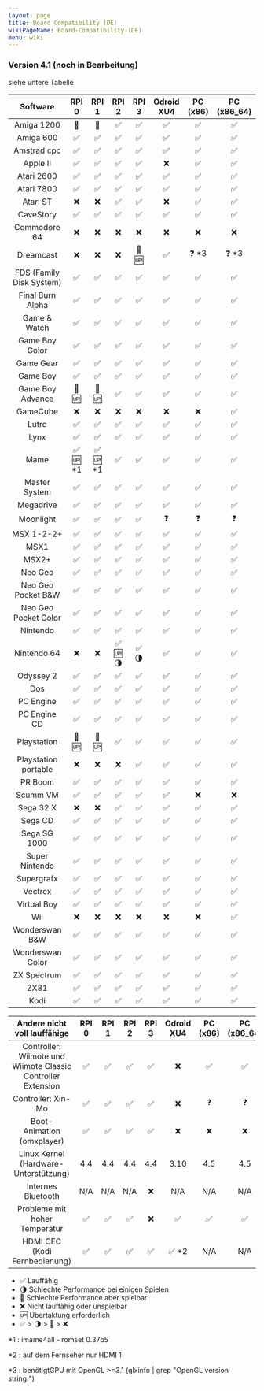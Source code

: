 ```yaml
---
layout: page
title: Board Compatibility (DE)
wikiPageName: Board-Compatibility-(DE)
menu: wiki
---
```


### Version 4.1 (noch in Bearbeitung)

siehe untere Tabelle

| Software | RPI 0 | RPI 1 | RPI 2 | RPI 3 | Odroid XU4 | PC (x86) | PC (x86_64) |
| :--------------: | :--------------: | :--------------: | :--------------: | :--------------: | :--------------: | :--------------: | :--------------: |
| Amiga 1200 | :snail: | :snail: | :white_check_mark: | :white_check_mark: | :white_check_mark: | :white_check_mark: | :white_check_mark: |
| Amiga 600 | :white_check_mark: | :white_check_mark: | :white_check_mark: | :white_check_mark: | :white_check_mark: | :white_check_mark: | :white_check_mark: |
| Amstrad cpc | :white_check_mark: | :white_check_mark: | :white_check_mark: | :white_check_mark: | :white_check_mark: | :white_check_mark: | :white_check_mark: |
| Apple II | :white_check_mark: | :white_check_mark: | :white_check_mark: | :white_check_mark: | :x: | :white_check_mark: | :white_check_mark: |
| Atari 2600 | :white_check_mark: | :white_check_mark: | :white_check_mark: | :white_check_mark: | :white_check_mark: | :white_check_mark: | :white_check_mark: |
| Atari 7800 | :white_check_mark: | :white_check_mark: | :white_check_mark: | :white_check_mark: | :white_check_mark: | :white_check_mark: | :white_check_mark: |
| Atari ST | :x: | :x: | :white_check_mark: | :white_check_mark: | :x: | :white_check_mark: | :white_check_mark: |
| CaveStory | :white_check_mark: | :white_check_mark: | :white_check_mark: | :white_check_mark: | :white_check_mark: | :white_check_mark: | :white_check_mark: |
| Commodore 64 | :x: | :x: | :x: | :x: | :x: | :x: | :x: |
| Dreamcast | :x: | :x: | :x: | :snail: :up: | :white_check_mark: | :question: *3 | :question: *3 |
| FDS (Family Disk System) | :white_check_mark: | :white_check_mark: | :white_check_mark: | :white_check_mark: | :white_check_mark: | :white_check_mark: | :white_check_mark: |
| Final Burn Alpha | :white_check_mark: | :white_check_mark: | :white_check_mark: | :white_check_mark: | :white_check_mark: | :white_check_mark: | :white_check_mark: |
| Game & Watch | :white_check_mark: | :white_check_mark: | :white_check_mark: | :white_check_mark: | :white_check_mark: | :white_check_mark: | :white_check_mark: |
| Game Boy Color | :white_check_mark: | :white_check_mark: | :white_check_mark: | :white_check_mark: | :white_check_mark: | :white_check_mark: | :white_check_mark: |
| Game Gear | :white_check_mark: | :white_check_mark: | :white_check_mark: | :white_check_mark: | :white_check_mark: | :white_check_mark: | :white_check_mark: |
| Game Boy | :white_check_mark: | :white_check_mark: | :white_check_mark: | :white_check_mark: | :white_check_mark: | :white_check_mark: | :white_check_mark: |
| Game Boy  Advance | :snail: :up: | :snail: :up: | :white_check_mark: | :white_check_mark: | :white_check_mark: | :white_check_mark: | :white_check_mark: |
| GameCube | :x: | :x: | :x: | :x: | :x: | :x: | :white_check_mark: |
| Lutro | :white_check_mark: | :white_check_mark: | :white_check_mark: | :white_check_mark: | :white_check_mark: | :white_check_mark: | :white_check_mark: |
| Lynx | :white_check_mark: | :white_check_mark: | :white_check_mark: | :white_check_mark: | :white_check_mark: | :white_check_mark: | :white_check_mark: |
| Mame | :white_check_mark: :up: *1 | :white_check_mark: :up: *1 | :white_check_mark: | :white_check_mark: | :white_check_mark: | :white_check_mark: | :white_check_mark: |
| Master System | :white_check_mark: | :white_check_mark: | :white_check_mark: | :white_check_mark: | :white_check_mark: | :white_check_mark: | :white_check_mark: |
| Megadrive | :white_check_mark: | :white_check_mark: | :white_check_mark: | :white_check_mark: | :white_check_mark: | :white_check_mark: | :white_check_mark: |
| Moonlight | :white_check_mark: | :white_check_mark: | :white_check_mark: | :white_check_mark: | :question: | :question: | :question: |
| MSX 1-2-2+ | :white_check_mark: | :white_check_mark: | :white_check_mark: | :white_check_mark: | :white_check_mark: | :white_check_mark: | :white_check_mark: |
| MSX1 | :white_check_mark: | :white_check_mark: | :white_check_mark: | :white_check_mark: | :white_check_mark: | :white_check_mark: | :white_check_mark: |
| MSX2+ | :white_check_mark: | :white_check_mark: | :white_check_mark: | :white_check_mark: | :white_check_mark: | :white_check_mark: | :white_check_mark: |
| Neo Geo | :white_check_mark: | :white_check_mark: | :white_check_mark: | :white_check_mark: | :white_check_mark: | :white_check_mark: | :white_check_mark: |
| Neo Geo Pocket B&W | :white_check_mark: | :white_check_mark: | :white_check_mark: | :white_check_mark: | :white_check_mark: | :white_check_mark: | :white_check_mark: |
| Neo Geo Pocket Color | :white_check_mark: | :white_check_mark: | :white_check_mark: | :white_check_mark: | :white_check_mark: | :white_check_mark: | :white_check_mark: |
| Nintendo | :white_check_mark: | :white_check_mark: | :white_check_mark: | :white_check_mark: | :white_check_mark: | :white_check_mark: | :white_check_mark: |
| Nintendo 64 | :x: | :x: | :white_check_mark: :up: :last_quarter_moon: | :white_check_mark: :last_quarter_moon: | :white_check_mark: | :white_check_mark: | :white_check_mark: |
| Odyssey 2 | :white_check_mark: | :white_check_mark: | :white_check_mark: | :white_check_mark: | :white_check_mark: | :white_check_mark: | :white_check_mark: |
| Dos | :white_check_mark: | :white_check_mark: | :white_check_mark: | :white_check_mark: | :white_check_mark: | :white_check_mark: | :white_check_mark: |
| PC Engine | :white_check_mark: | :white_check_mark: | :white_check_mark: | :white_check_mark: | :white_check_mark: | :white_check_mark: | :white_check_mark: |
| PC Engine CD | :white_check_mark: | :white_check_mark: | :white_check_mark: | :white_check_mark: | :white_check_mark: | :white_check_mark: | :white_check_mark: |
| Playstation | :snail: :up: | :snail: :up: | :white_check_mark: | :white_check_mark: | :white_check_mark: | :white_check_mark: | :white_check_mark: |
| Playstation portable | :x: | :x: | :x: | :white_check_mark: | :white_check_mark: | :white_check_mark: | :white_check_mark: |
| PR Boom | :white_check_mark: | :white_check_mark: | :white_check_mark: | :white_check_mark: | :white_check_mark: | :white_check_mark: | :white_check_mark: |
| Scumm VM | :white_check_mark: | :white_check_mark: | :white_check_mark: | :white_check_mark: | :white_check_mark: | :x: | :x: |
| Sega 32 X | :x: | :x: | :white_check_mark: | :white_check_mark: | :white_check_mark: | :white_check_mark: | :white_check_mark: |
| Sega CD | :white_check_mark: | :white_check_mark: | :white_check_mark: | :white_check_mark: | :white_check_mark: | :white_check_mark: | :white_check_mark: |
| Sega SG 1000 | :white_check_mark: | :white_check_mark: | :white_check_mark: | :white_check_mark: | :white_check_mark: | :white_check_mark: | :white_check_mark: |
| Super Nintendo | :white_check_mark: | :white_check_mark: | :white_check_mark: | :white_check_mark: | :white_check_mark: | :white_check_mark: | :white_check_mark: |
| Supergrafx | :white_check_mark: | :white_check_mark: | :white_check_mark: | :white_check_mark: | :white_check_mark: | :white_check_mark: | :white_check_mark: |
| Vectrex | :white_check_mark: | :white_check_mark: | :white_check_mark: | :white_check_mark: | :white_check_mark: | :white_check_mark: | :white_check_mark: |
| Virtual Boy | :white_check_mark: | :white_check_mark: | :white_check_mark: | :white_check_mark: | :white_check_mark: | :white_check_mark: | :white_check_mark: |
| Wii | :x: | :x: | :x: | :x: | :x: | :x: | :white_check_mark: |
| Wonderswan B&W | :white_check_mark: | :white_check_mark: | :white_check_mark: | :white_check_mark: | :white_check_mark: | :white_check_mark: | :white_check_mark: |
| Wonderswan Color | :white_check_mark: | :white_check_mark: | :white_check_mark: | :white_check_mark: | :white_check_mark: | :white_check_mark: | :white_check_mark: |
| ZX Spectrum | :white_check_mark: | :white_check_mark: | :white_check_mark: | :white_check_mark: | :white_check_mark: | :white_check_mark: | :white_check_mark: |
| ZX81 | :white_check_mark: | :white_check_mark: | :white_check_mark: | :white_check_mark: | :white_check_mark: | :white_check_mark: | :white_check_mark: |
| Kodi | :white_check_mark: | :white_check_mark: | :white_check_mark: | :white_check_mark: | :white_check_mark: | :white_check_mark: | :white_check_mark: |

| Andere nicht voll lauffähige | RPI 0 | RPI 1 | RPI 2 | RPI 3 | Odroid XU4 | PC (x86) | PC (x86_64) |
| :--------------: | :--------------: | :--------------: | :--------------: | :--------------: | :--------------: | :--------------: | :--------------: |
| Controller: Wiimote und Wiimote Classic Controller Extension | :white_check_mark: | :white_check_mark: | :white_check_mark: | :white_check_mark: | :x: | :white_check_mark: | :white_check_mark: |
| Controller: Xin-Mo | :white_check_mark: | :white_check_mark: | :white_check_mark: | :white_check_mark: | :x: | :question: | :question: |
| Boot-Animation (omxplayer) | :white_check_mark: | :white_check_mark: | :white_check_mark: | :white_check_mark: | :x: | :x: | :x: |
| Linux Kernel (Hardware-Unterstützung) | 4.4 | 4.4 | 4.4 | 4.4 | 3.10 | 4.5 | 4.5 |
| Internes Bluetooth | N/A | N/A | N/A | :x: | N/A | N/A | N/A |
| Probleme mit hoher Temperatur | :white_check_mark: | :white_check_mark: | :white_check_mark: | :x: | :white_check_mark: | :white_check_mark: | :white_check_mark: |
| HDMI CEC (Kodi Fernbedienung) | :white_check_mark: | :white_check_mark: | :white_check_mark: | :white_check_mark: | :white_check_mark: *2 | N/A | N/A |

* :white_check_mark: Lauffähig
* :last_quarter_moon: Schlechte Performance bei einigen Spielen
* :snail: Schlechte Performance aber spielbar
* :x: Nicht lauffähig oder unspielbar
* :up: Übertaktung erforderlich
* :white_check_mark: > :last_quarter_moon: > :snail: > :x:

*1 : imame4all - romset 0.37b5

*2 : auf dem Fernseher nur HDMI 1

*3 : benötigtGPU mit OpenGL >=3.1  (glxinfo | grep "OpenGL version string:")
